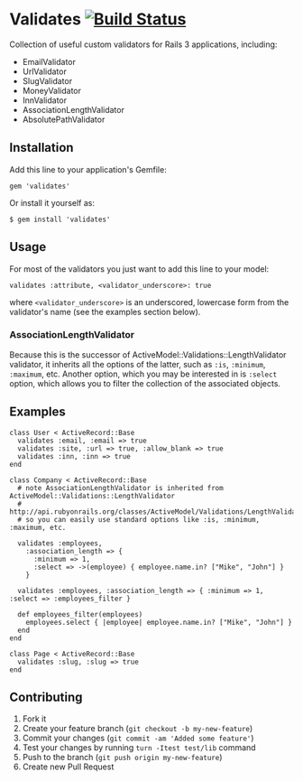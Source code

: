 # Validates [![Build Status](https://travis-ci.org/kaize/validates.png)](https://travis-ci.org/kaize/validates)

Collection of useful custom validators for Rails 3 applications, including:

- EmailValidator
- UrlValidator
- SlugValidator
- MoneyValidator
- InnValidator
- AssociationLengthValidator
- AbsolutePathValidator

## Installation

Add this line to your application's Gemfile:

    gem 'validates'

Or install it yourself as:

    $ gem install 'validates'

## Usage

For most of the validators you just want to add this line to your model:

    validates :attribute, <validator_underscore>: true

where `<validator_underscore>` is an underscored, lowercase form from the validator's name (see the examples section below).

### AssociationLengthValidator

Because this is the successor of ActiveModel::Validations::LengthValidator
validator, it inherits all the options of the latter, such as `:is`, `:minimum`,
`:maximum`, etc. Another option, which you may be interested in is `:select` option,
which allows you to filter the collection of the associated objects.

## Examples

    class User < ActiveRecord::Base
      validates :email, :email => true
      validates :site, :url => true, :allow_blank => true
      validates :inn, :inn => true   
    end

    class Company < ActiveRecord::Base
      # note AssociationLengthValidator is inherited from ActiveModel::Validations::LengthValidator
      # http://api.rubyonrails.org/classes/ActiveModel/Validations/LengthValidator.html
      # so you can easily use standard options like :is, :minimum, :maximum, etc.

      validates :employees,
        :association_length => {
          :minimum => 1,
          :select => ->(employee) { employee.name.in? ["Mike", "John"] }
        }

      validates :employees, :association_length => { :minimum => 1, :select => :employees_filter }

      def employees_filter(employees)
        employees.select { |employee| employee.name.in? ["Mike", "John"] }
      end
    end

    class Page < ActiveRecord::Base
      validates :slug, :slug => true
    end

## Contributing

1. Fork it
2. Create your feature branch (`git checkout -b my-new-feature`)
3. Commit your changes (`git commit -am 'Added some feature'`)
4. Test your changes by running `turn -Itest test/lib` command
5. Push to the branch (`git push origin my-new-feature`)
6. Create new Pull Request
